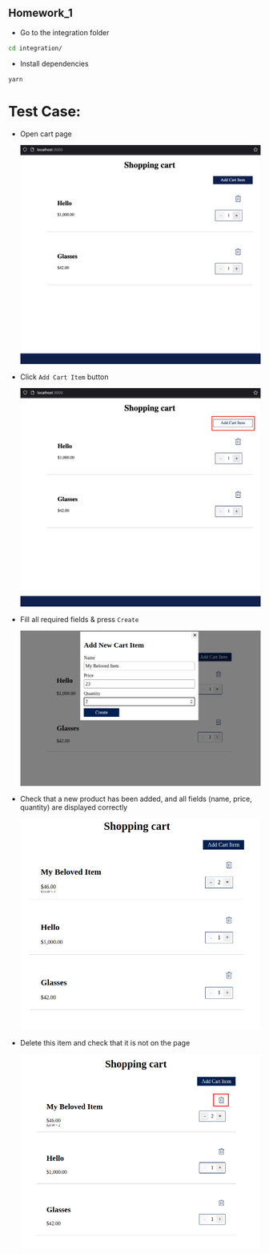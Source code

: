 ## Homework_1
- Go to the integration folder

```sh
cd integration/
```

- Install dependencies

```sh
yarn
```

# Test Case:
- Open cart page

  ![Cart Page](../../../images/cartPage.png)

- Click `Add Cart Item` button

  ![Add Cart Item Click](../../../images/addCartItem.png)
 
- Fill all required fields & press `Create`

  ![Add Cart Item Click](../../../images/createNewItem.png)
 
- Check that a new product has been added, and all fields (name, price, quantity) are displayed correctly

  ![Add Cart Item Click](../../../images/newItem.png)

- Delete this item and check that it is not on the page

  ![Add Cart Item Click](../../../images/deleteItme.png)